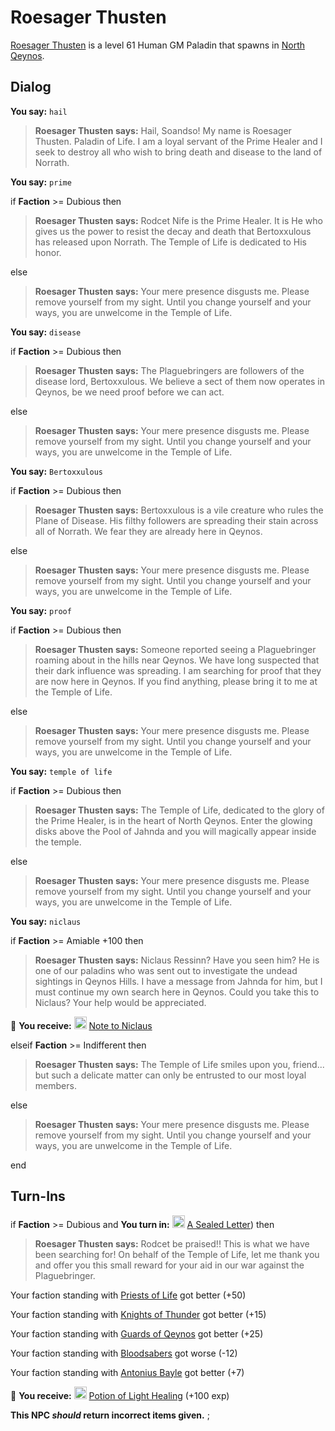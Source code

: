 # Roesager Thusten



[Roesager Thusten](/npc/2059) is a level 61 Human GM Paladin that spawns in [North Qeynos](/zone/2).



## Dialog

**You say:** `hail`



>**Roesager Thusten says:** Hail, Soandso!  My name is Roesager Thusten. Paladin of Life.  I am a loyal servant of the Prime Healer and I seek to destroy all who wish to bring death and disease to the land of Norrath.

**You say:** `prime`



if **Faction** >= Dubious then



>**Roesager Thusten says:** Rodcet Nife is the Prime Healer.  It is He who gives us the power to resist the decay and death that Bertoxxulous has released upon Norrath.  The Temple of Life is dedicated to His honor.


else



>**Roesager Thusten says:** Your mere presence disgusts me. Please remove yourself from my sight. Until you change yourself and your ways, you are unwelcome in the Temple of Life.


**You say:** `disease`



if **Faction** >= Dubious then



>**Roesager Thusten says:** The Plaguebringers are followers of the disease lord, Bertoxxulous. We  believe a sect of them now operates in Qeynos, be we need proof before we can act.


else



>**Roesager Thusten says:** Your mere presence disgusts me. Please remove yourself from my sight. Until you change yourself and your ways, you are unwelcome in the Temple of Life.


**You say:** `Bertoxxulous`



if **Faction** >= Dubious then



>**Roesager Thusten says:** Bertoxxulous is a vile creature who rules the Plane of Disease. His filthy followers are spreading their stain across all of Norrath. We fear they are already here in Qeynos.



else



>**Roesager Thusten says:** Your mere presence disgusts me. Please remove yourself from my sight. Until you change yourself and your ways, you are unwelcome in the Temple of Life.


**You say:** `proof`



if **Faction** >= Dubious then



>**Roesager Thusten says:** Someone reported seeing a Plaguebringer roaming about in the hills near Qeynos. We have long suspected that their dark influence was spreading. I am searching for proof that they are now here in Qeynos.  If you find anything, please bring it to me at the Temple of Life.


else



>**Roesager Thusten says:** Your mere presence disgusts me. Please remove yourself from my sight. Until you change yourself and your ways, you are unwelcome in the Temple of Life.


**You say:** `temple of life`



if **Faction** >= Dubious then



>**Roesager Thusten says:** The Temple of Life, dedicated to the glory of the Prime Healer, is in the heart of North Qeynos. Enter the glowing disks above the Pool of Jahnda and you will magically appear inside the temple.


else



>**Roesager Thusten says:** Your mere presence disgusts me. Please remove yourself from my sight. Until you change yourself and your ways, you are unwelcome in the Temple of Life.




**You say:** `niclaus`



if **Faction** >= Amiable +100 then



>**Roesager Thusten says:** Niclaus Ressinn? Have you seen him? He is one of our paladins who was sent out to investigate the undead sightings in Qeynos Hills. I have a message from Jahnda for him, but I must continue my own search here in Qeynos. Could you take this to Niclaus? Your help would be appreciated.



 &#127873; **You receive:**  <img style="background:url(/static/icons/blank_slot.gif);width:20px;height:20px;" src="/static/icons/item_869.png" alt="" /> <a
                                href="/item/18970" data-url="18970" class="tooltip-link link">Note to Niclaus</a>


elseif **Faction** >= Indifferent then



>**Roesager Thusten says:** The Temple of Life smiles upon you, friend... but such a delicate matter can only be entrusted to our most loyal members.


else



>**Roesager Thusten says:** Your mere presence disgusts me. Please remove yourself from my sight. Until you change yourself and your ways, you are unwelcome in the Temple of Life.

end



## Turn-Ins



if **Faction** >= Dubious and  **You turn in:** <img style="background:url(/static/icons/blank_slot.gif);width:20px;height:20px;" src="/static/icons/item_866.png" alt="" /> <a
                                href="/item/18802" data-url="18802" class="tooltip-link link">A Sealed Letter</a>) then 


>**Roesager Thusten says:** Rodcet be praised!! This is what we have been searching for! On behalf of the Temple of Life, let me thank you and offer you this small reward for your aid in our war against the Plaguebringer.


Your faction standing with [Priests of Life](/faction/341) got better (<span class='text-success'>+50</span>)


Your faction standing with [Knights of Thunder](/faction/280) got better (<span class='text-success'>+15</span>)


Your faction standing with [Guards of Qeynos](/faction/262) got better (<span class='text-success'>+25</span>)


Your faction standing with [Bloodsabers](/faction/221) got worse (<span class='text-danger'>-12</span>)


Your faction standing with [Antonius Bayle](/faction/219) got better (<span class='text-success'>+7</span>)


 &#127873; **You receive:**  <img style="background:url(/static/icons/blank_slot.gif);width:20px;height:20px;" src="/static/icons/item_600.png" alt="" /> <a
                                href="/item/14007" data-url="14007" class="tooltip-link link">Potion of Light Healing</a> (+100 exp)

 

**This NPC *should* return incorrect items given.**
;
